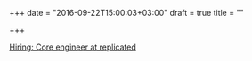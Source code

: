 +++
date = "2016-09-22T15:00:03+03:00"
draft = true
title = ""

+++

<p><a href="https://www.replicated.com/core-engineer">Hiring: Core engineer at replicated </a></p>
